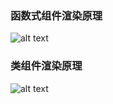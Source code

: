 ### 函数式组件渲染原理

![alt text](https://oss-images-1310293673.cos.ap-chongqing.myqcloud.com/static/2024/07/2024-07-07/WZPJ3i.png)

### 类组件渲染原理

![alt text](https://oss-images-1310293673.cos.ap-chongqing.myqcloud.com/static/2024/07/2024-07-07/bKoCHe.png)
